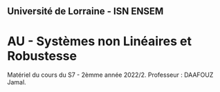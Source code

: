 ## Université de Lorraine - ISN ENSEM
# AU - Systèmes non Linéaires et Robustesse

Matériel du cours du S7 - 2èmme année 2022/2. Professeur : DAAFOUZ Jamal.

